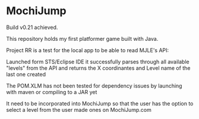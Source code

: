 # MochiJump
Build v0.21 achieved.

This repository holds my first platformer game built with Java.

Project RR is a test for the local app to be able to read MJLE's API:

Launched form STS/Eclipse IDE it successfully parses through all available "levels" from the API and returns the X coordinantes and Level name of the last one created

The POM.XLM has not been tested for dependency issues by launching with maven or compiling to a JAR yet

It need to be incorporated into MochiJump so that the user has the option to select a level from the user made ones on MochiJump.com
